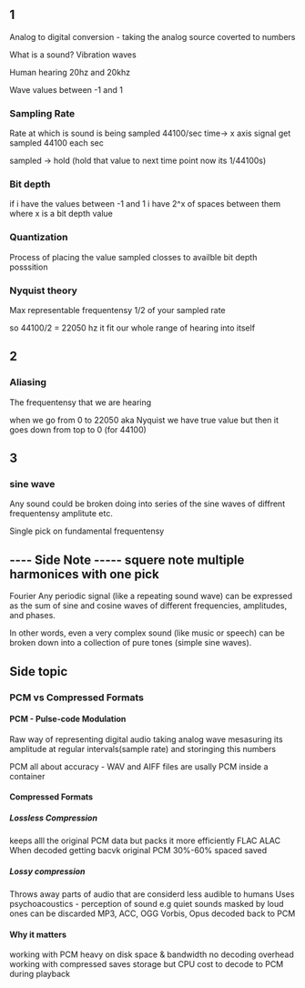 ## 1
Analog to digital conversion - taking the analog source coverted to numbers


What is a sound? Vibration waves

Human hearing 20hz and 20khz

Wave values between -1 and 1
### Sampling Rate
Rate at which is sound is being sampled
44100/sec
time-> x axis
signal get sampled 44100 each sec

sampled -> hold (hold that value to next time point now its 1/44100s)



### Bit depth
if i have the values between -1 and 1 i have 2^x of spaces between them where x is a bit depth value
### Quantization
Process of placing the value sampled closses to availble bit depth posssition

### Nyquist theory

Max representable frequentensy 1/2 of your sampled rate

so 44100/2 = 22050 hz it fit our whole range of hearing into itself

## 2
### Aliasing
The frequentensy that we are hearing

when we go from 0 to 22050 aka Nyquist we have true value but then it goes down from top to 0 (for 44100)

## 3
### sine wave
Any sound could be broken doing into series of the sine waves of diffrent frequentensy amplitute etc.

Single pick on fundamental frequentensy

---- Side Note -----
squere note multiple harmonices with one pick
--------------------

Fourier
Any periodic signal (like a repeating sound wave) can be expressed as the sum of sine and cosine waves of different frequencies, amplitudes, and phases.

In other words, even a very complex sound (like music or speech) can be broken down into a collection of pure tones (simple sine waves).

## Side topic
### PCM vs Compressed Formats
#### PCM - Pulse-code Modulation
Raw way of representing digital audio
taking analog wave mesasuring its amplitude at regular intervals(sample rate) and storinging this numbers

PCM all about accuracy - WAV and AIFF files are usally PCM inside a container

#### Compressed Formats
##### Lossless Compression
keeps alll the original PCM data but packs it more efficiently
FLAC ALAC
When decoded getting bacvk original PCM
30%-60% spaced saved
##### Lossy compression
Throws away parts of audio that are considerd less audible to humans
Uses psychoacoustics - perception of sound e.g quiet sounds masked by loud ones can be discarded
MP3, ACC, OGG Vorbis, Opus
decoded back to PCM

#### Why it matters
working with PCM heavy on disk space & bandwidth no decoding overhead
working with compressed saves storage but CPU cost to decode to PCM during playback
